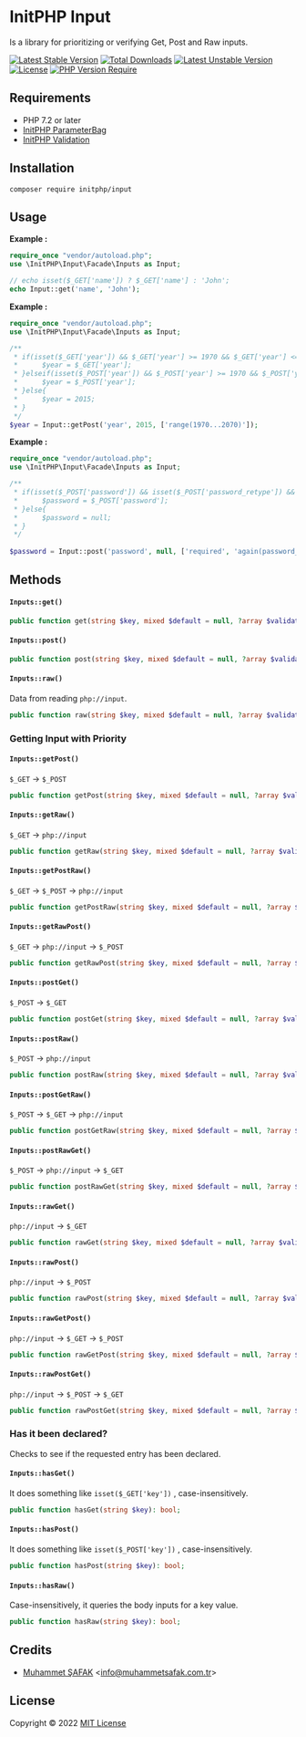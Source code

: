 # InitPHP Input

Is a library for prioritizing or verifying Get, Post and Raw inputs.

[![Latest Stable Version](http://poser.pugx.org/initphp/input/v)](https://packagist.org/packages/initphp/input) [![Total Downloads](http://poser.pugx.org/initphp/input/downloads)](https://packagist.org/packages/initphp/input) [![Latest Unstable Version](http://poser.pugx.org/initphp/input/v/unstable)](https://packagist.org/packages/initphp/input) [![License](http://poser.pugx.org/initphp/input/license)](https://packagist.org/packages/initphp/input) [![PHP Version Require](http://poser.pugx.org/initphp/input/require/php)](https://packagist.org/packages/initphp/input)


## Requirements

- PHP 7.2 or later
- [InitPHP ParameterBag](https://github.com/InitPHP/ParameterBag)
- [InitPHP Validation](https://github.com/InitPHP/Validation)

## Installation

```
composer require initphp/input
```

## Usage

**Example :**

```php
require_once "vendor/autoload.php";
use \InitPHP\Input\Facade\Inputs as Input;

// echo isset($_GET['name']) ? $_GET['name'] : 'John';
echo Input::get('name', 'John');
```

**Example :**

```php
require_once "vendor/autoload.php";
use \InitPHP\Input\Facade\Inputs as Input;

/**
 * if(isset($_GET['year']) && $_GET['year'] >= 1970 && $_GET['year'] <= 2070){
 *      $year = $_GET['year'];
 * }elseif(isset($_POST['year']) && $_POST['year'] >= 1970 && $_POST['year'] <= 2070){
 *      $year = $_POST['year'];
 * }else{
 *      $year = 2015;
 * }
 */
$year = Input::getPost('year', 2015, ['range(1970...2070)']);
```

**Example :**

```php
require_once "vendor/autoload.php";
use \InitPHP\Input\Facade\Inputs as Input;

/**
 * if(isset($_POST['password']) && isset($_POST['password_retype']) && !empty($_POST['password']) && $_POST['password'] == $_POST['password_retype']){
 *      $password = $_POST['password'];
 * }else{
 *      $password = null;
 * }
 */
 
$password = Input::post('password', null, ['required', 'again(password_retype)'])
```

## Methods

#### `Inputs::get()`

```php
public function get(string $key, mixed $default = null, ?array $validation = null): mixed;
```

#### `Inputs::post()`

```php
public function post(string $key, mixed $default = null, ?array $validation = null): mixed;
```

#### `Inputs::raw()`

Data from reading `php://input`.

```php
public function raw(string $key, mixed $default = null, ?array $validation = null): mixed;
```

### Getting Input with Priority

#### `Inputs::getPost()`

`$_GET` -> `$_POST`

```php
public function getPost(string $key, mixed $default = null, ?array $validation = null): mixed;
```

#### `Inputs::getRaw()`

`$_GET` -> `php://input`

```php
public function getRaw(string $key, mixed $default = null, ?array $validation = null): mixed;
```

#### `Inputs::getPostRaw()`

`$_GET` -> `$_POST` -> `php://input`

```php
public function getPostRaw(string $key, mixed $default = null, ?array $validation = null): mixed;
```

#### `Inputs::getRawPost()`

`$_GET` -> `php://input` -> `$_POST`

```php
public function getRawPost(string $key, mixed $default = null, ?array $validation = null): mixed;
```

#### `Inputs::postGet()`

`$_POST` -> `$_GET`

```php
public function postGet(string $key, mixed $default = null, ?array $validation = null): mixed;
```

#### `Inputs::postRaw()`

`$_POST` -> `php://input`

```php
public function postRaw(string $key, mixed $default = null, ?array $validation = null): mixed;
```

#### `Inputs::postGetRaw()`

`$_POST` -> `$_GET` -> `php://input`

```php
public function postGetRaw(string $key, mixed $default = null, ?array $validation = null): mixed;
```

#### `Inputs::postRawGet()`

`$_POST` -> `php://input` -> `$_GET`

```php
public function postRawGet(string $key, mixed $default = null, ?array $validation = null): mixed;
```

#### `Inputs::rawGet()`

`php://input` -> `$_GET`

```php
public function rawGet(string $key, mixed $default = null, ?array $validation = null): mixed;
```

#### `Inputs::rawPost()`

`php://input` -> `$_POST`

```php
public function rawPost(string $key, mixed $default = null, ?array $validation = null): mixed;
```

#### `Inputs::rawGetPost()`

`php://input` -> `$_GET` -> `$_POST`

```php
public function rawGetPost(string $key, mixed $default = null, ?array $validation = null): mixed;
```

#### `Inputs::rawPostGet()`

`php://input` -> `$_POST` -> `$_GET`

```php
public function rawPostGet(string $key, mixed $default = null, ?array $validation = null): mixed;
```

### Has it been declared?

Checks to see if the requested entry has been declared.

#### `Inputs::hasGet()`

It does something like `isset($_GET['key'])` , case-insensitively.

```php
public function hasGet(string $key): bool;
```

#### `Inputs::hasPost()`

It does something like `isset($_POST['key'])` , case-insensitively.

```php
public function hasPost(string $key): bool;
```

#### `Inputs::hasRaw()`

Case-insensitively, it queries the body inputs for a key value.

```php
public function hasRaw(string $key): bool;
```

## Credits

- [Muhammet ŞAFAK](https://www.muhammetsafak.com.tr) <<info@muhammetsafak.com.tr>>

## License

Copyright &copy; 2022 [MIT License](./LICENSE)
